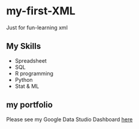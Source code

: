# my-first-XML
Just for fun-learning xml

## My Skills

- Spreadsheet
- SQL
- R programming
- Python
- Stat & ML

## my portfolio

Please see my Google Data Studio Dashboard [here](https://www.google.com)
